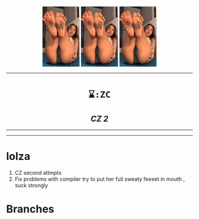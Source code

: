 <p align="center"> 
<img src="x/28489783.webp" width="100">
<img src="x/28489783.webp" width="100">
<img src="x/28489783.webp" width="100">
</p>


----

<h1 align="center"><code>⌛:ZC</code></h1>
<h2 align="center"><i>CZ 2</i></h2>

----

----

# lolza

1. CZ second attmpts 
2. Fix problems with compiler try to put her full sweaty feeeet in mouth , suck strongly 

# Branches 
